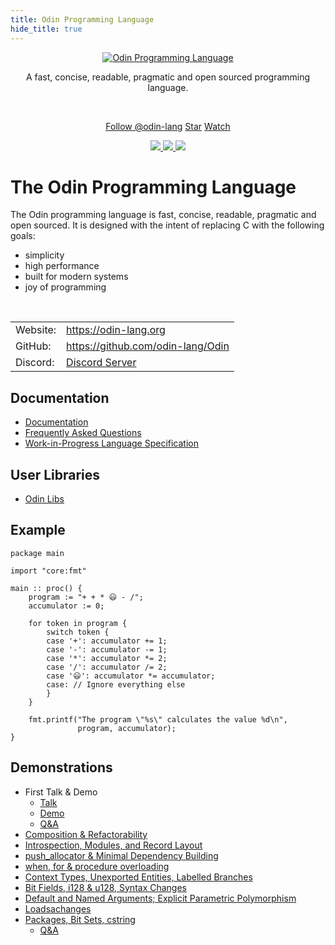 ```yaml
---
title: Odin Programming Language
hide_title: true
---
```

<center>
<a href="//odin-lang.org">
	<div style="width: 20em"><img alt="Odin Programming Language" src="/images/odin/logo-slim.png"></div>
</a>

<p>A fast, concise, readable, pragmatic and open sourced programming language.</p>
<br>
<p>
	<a class="github-button" href="https://github.com/odin-lang" aria-label="Follow @odin-lang on GitHub">Follow @odin-lang</a>
	<a class="github-button" href="https://github.com/odin-lang/Odin" data-size="small" aria-label="Star odin-lang/Odin on GitHub">Star</a>
	<a class="github-button" href="https://github.com/odin-lang/Odin/subscription" aria-label="Watch odin-lang/Odin on GitHub">Watch</a>
</p>
<p>
	<a href="https://github.com/odin-lang/odin/releases/latest">
		<img src="https://img.shields.io/github/release/odin-lang/odin.svg">
	</a>
	<a href="https://github.com/odin-lang/odin/releases/latest">
		<img src="https://img.shields.io/badge/platforms-Windows%20|%20Linux%20|%20macOS-green.svg">
	</a>
	<a href="https://github.com/odin-lang/odin/blob/master/LICENSE">
		<img src="https://img.shields.io/github/license/odin-lang/odin.svg">
	</a>
</p>
</center>

# The Odin Programming Language


The Odin programming language is fast, concise, readable, pragmatic and open sourced. It is designed with the intent of replacing C with the following goals:

* simplicity
* high performance
* built for modern systems
* joy of programming

<br>

<table>
<tbody>
<tr><td>Website:</td><td><a href="https://odin-lang.org">https://odin-lang.org</a></td></tr>
<tr><td>GitHub:</td> <td><a href="https://github.com/odin-lang/Odin">https://github.com/odin-lang/Odin</a></td></tr>
<tr><td>Discord:</td><td><a href="https://discord.gg/sVBPHEv">Discord Server</a></td></tr>
</tbody>
</table>

</table>

## Documentation

* [Documentation](/odin/docs/)
* [Frequently Asked Questions](https://github.com/odin-lang/Odin/wiki/Frequently-Asked-Questions-(FAQ))
* [Work-in-Progress Language Specification](/odin/spec/)

## User Libraries

* [Odin Libs](https://github.com/odin-lang/odin-libs)

## Example

```odin
package main

import "core:fmt"

main :: proc() {
	program := "+ + * 😃 - /";
	accumulator := 0;

	for token in program {
		switch token {
		case '+': accumulator += 1;
		case '-': accumulator -= 1;
		case '*': accumulator *= 2;
		case '/': accumulator /= 2;
		case '😃': accumulator *= accumulator;
		case: // Ignore everything else
		}
	}

	fmt.printf("The program \"%s\" calculates the value %d\n",
	           program, accumulator);
}
```

## Demonstrations
* First Talk & Demo
	- [Talk](https://youtu.be/TMCkT-uASaE?t=338)
	- [Demo](https://youtu.be/TMCkT-uASaE?t=1800)
	- [Q&A](https://youtu.be/TMCkT-uASaE?t=5749)
* [Composition & Refactorability](https://www.youtube.com/watch?v=n1wemZfcbXM)
* [Introspection, Modules, and Record Layout](https://www.youtube.com/watch?v=UFq8rhWhx4s)
* [push_allocator & Minimal Dependency Building](https://www.youtube.com/watch?v=f_LGVOAMb78)
* [when, for & procedure overloading](https://www.youtube.com/watch?v=OzeOekzyZK8)
* [Context Types, Unexported Entities, Labelled Branches](https://www.youtube.com/watch?v=CkHVwT1Qk-g)
* [Bit Fields, i128 & u128, Syntax Changes](https://www.youtube.com/watch?v=NlTutcLyF64)
* [Default and Named Arguments; Explicit Parametric Polymorphism](https://www.youtube.com/watch?v=-XQZE6S6zUU)
* [Loadsachanges](https://www.youtube.com/watch?v=ar0vFMoMtrI)
* [Packages, Bit Sets, cstring](https://youtu.be/b8bJbjiXZrQ)
	- [Q&A](https://youtu.be/5jmxyIfyyTk)


<script async defer src="/js/github-buttons.js"></script>
